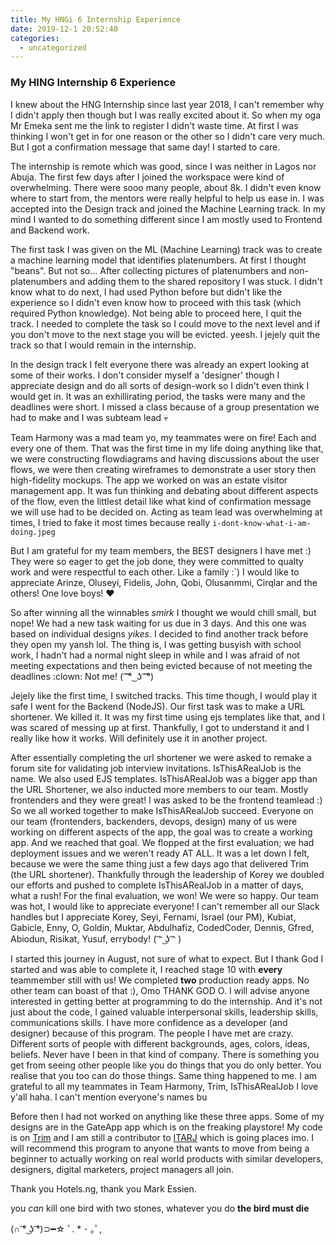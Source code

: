```yaml
---
title: My HNGi 6 Internship Experience
date: 2019-12-1 20:52:40
categories:
  - uncategorized
---
```


### My HING Internship 6 Experience

I knew about the HNG Internship since last year 2018, I can't remember why I didn't apply then though but I was really excited about it. So when my oga Mr Emeka sent me the link to register I didn't waste time. At first I was thinking I won't get in for one reason or the other so I didn't care very much. But I got a confirmation message that same day! I started to care.

The internship is remote which was good, since I was neither in Lagos nor Abuja. The first few days after I joined the workspace were kind of overwhelming. There were sooo many people, about 8k. I didn't even know where to start from, the mentors were really helpful to help us ease in. I was accepted into the Design track and joined the Machine Learning track. In my mind I wanted to do something different since I am mostly used to Frontend and Backend work.

The first task I was given on the ML (Machine Learning) track was to create a machine learning model that identifies platenumbers. At first I thought "beans". But not so...
After collecting pictures of platenumbers and non-platenumbers and adding them to the shared repository I was stuck. I didn't know what to do next, I had used Python before but didn't like the experience so I didn't even know how to proceed with this task (which required Python knowledge). Not being able to proceed here, I quit the track. I needed to complete the task so I could move to the next level and if you don't move to the next stage you will be evicted. yeesh. I jejely quit the track so that I would remain in the internship.

In the design track I felt everyone there was already an expert looking at some of their works. I don't consider myself a 'designer' though I appreciate design and do all sorts of design-work so I didn't even think I would get in. It was an exhillirating period, the tasks were many and the deadlines were short. I missed a class because of a group presentation we had to make and I was subteam lead :skull:

Team Harmony was a mad team yo, my teammates were on fire! Each and every one of them. That was the first time in my life doing anything like that, we were constructing flowdiagrams and having discussions about the user flows, we were then creating wireframes to demonstrate a user story then high-fidelity mockups. The app we worked on was an estate visitor management app. It was fun thinking and debating about different aspects of the flow, even the littlest detail like what kind of confirmation message we will use had to be decided on. Acting as team lead was overwhelming at times, I tried to fake it most times because really `i-dont-know-what-i-am-doing.jpeg`

But I am grateful for my team members, the BEST designers I have met :) They were so eager to get the job done, they were committed to qualty work and were respectful to each other. Like a family :`)
I would like to appreciate Arinze, Oluseyi, Fidelis, John, Qobi, Olusanmmi, Cirqlar and the others! One love boys! :heart:

So after winning all the winnables _smirk_ I thought we would chill small, but nope! We had a new task waiting for us due in 3 days. And this one was based on individual designs _yikes_. I decided to find another track before they open my yansh lol. The thing is, I was getting busyish with school work, I hadn't had a normal night sleep in while and I was afraid of not meeting expectations and then being evicted because of not meeting the deadlines :clown: Not me! ( ͡ ͡° ͜ ʖ ͡ ͡°)

Jejely like the first time, I switched tracks. This time though, I would play it safe I went for the Backend (NodeJS).
Our first task was to make a URL shortener. We killed it. It was my first time using ejs templates like that, and I was scared of messing up at first. Thankfully, I got to understand it and I really like how it works. Will definitely use it in another project.

After essentially completing the url shortener we were asked to remake a forum site for validating job interview invitations. IsThisARealJob is the name. We also used EJS templates. IsThisARealJob was a bigger app than the URL Shortener, we also inducted more members to our team. Mostly frontenders and they were great! I was asked to be the frontend teamlead :) So we all worked together to make IsThisARealJob succeed. Everyone on our team (frontenders, backenders, devops, design) many of us were working on different aspects of the app, the goal was to create a working app. And we reached that goal. We flopped at the first evaluation; we had deployment issues and we weren't ready AT ALL.
It was a let down I felt, because we were the same thing just a few days ago that delivered Trim (the URL shortener). Thankfully through the leadership of Korey we doubled our efforts and pushed to complete IsThisARealJob in a matter of days, what a rush! For the final evaluation, we won! We were so happy.
Our team was hot, I would like to appreciate everyone! I can't remember all our Slack handles but I appreciate Korey, Seyi, Fernami, Israel (our PM), Kubiat, Gabicle, Enny, O, Goldin, Muktar, Abdulhafiz, CodedCoder, Dennis, Gfred, Abiodun, Risikat, Yusuf, errybody! ( ͡ᵔ ͜ʖ ͡ᵔ )

I started this journey in August, not sure of what to expect. But I thank God I started and was able to complete it, I reached stage 10 with **every** teammember still with us! We completed **two** production ready apps. No other team can boast of that :), Omo THANK GOD O. I will advise anyone interested in getting better at programming to do the internship. And it's not just about the code, I gained valuable interpersonal skills, leadership skills, communications skills. I have more confidence as a developer (and designer) because of this program. The people I have met are crazy. Different sorts of people with different backgrounds, ages, colors, ideas, beliefs. Never have I been in that kind of company. There is something you get from seeing other people like you do things that you do only better. You realise that you too can do those things. Same thing happened to me.
I am grateful to all my teammates in Team Harmony, Trim, IsThisARealJob I love y'all haha. I can't mention everyone's names bu

Before then I had not worked on anything like these three apps. Some of my designs are in the GateApp app which is on the freaking playstore! My code is on [Trim](https://trim.ng) and I am still a contributor to [ITARJ](https://itarj.com) which is going places imo. I will recommend this program to anyone that wants to move from being a beginner to actually working on real world products with similar developers, designers, digital marketers, project managers all join.

Thank you Hotels.ng, thank you Mark Essien.

you _can_ kill one bird with two stones, whatever you do **the bird must die**

(∩ ͡° ͜ʖ ͡°)⊃━☆ ﾟ. \* ･ ｡ﾟ,
